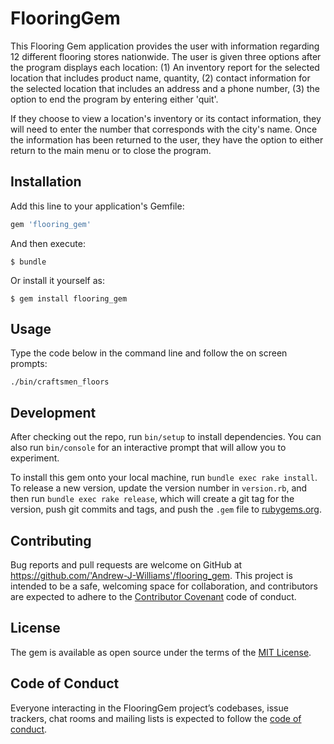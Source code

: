 # FlooringGem

This Flooring Gem application provides the user with information regarding 12 different flooring stores nationwide. The user is given three options after the program displays each location: (1) An inventory report for the selected location that includes product name, quantity, (2) contact information for the selected location that includes an address and a phone number, (3) the option to end the program by entering either 'quit'. 

If they choose to view a location's inventory or its contact information, they will need to enter the number that corresponds with the city's name. Once the information has been returned to the user, they have the option to either return to the main menu or to close the program.

## Installation

Add this line to your application's Gemfile:

```ruby
gem 'flooring_gem'
```

And then execute:

    $ bundle

Or install it yourself as:

    $ gem install flooring_gem

## Usage

Type the code below in the command line and follow the on screen prompts:

    ./bin/craftsmen_floors

## Development

After checking out the repo, run `bin/setup` to install dependencies. You can also run `bin/console` for an interactive prompt that will allow you to experiment.

To install this gem onto your local machine, run `bundle exec rake install`. To release a new version, update the version number in `version.rb`, and then run `bundle exec rake release`, which will create a git tag for the version, push git commits and tags, and push the `.gem` file to [rubygems.org](https://rubygems.org).

## Contributing

Bug reports and pull requests are welcome on GitHub at https://github.com/'Andrew-J-Williams'/flooring_gem. This project is intended to be a safe, welcoming space for collaboration, and contributors are expected to adhere to the [Contributor Covenant](http://contributor-covenant.org) code of conduct.

## License

The gem is available as open source under the terms of the [MIT License](https://opensource.org/licenses/MIT).

## Code of Conduct

Everyone interacting in the FlooringGem project’s codebases, issue trackers, chat rooms and mailing lists is expected to follow the [code of conduct](https://github.com/'Andrew-J-Williams'/flooring_gem/blob/master/CODE_OF_CONDUCT.md).

